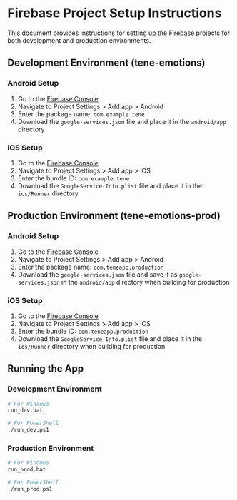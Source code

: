 # Firebase Project Setup Instructions

This document provides instructions for setting up the Firebase projects for both development and production environments.

## Development Environment (tene-emotions)

### Android Setup
1. Go to the [Firebase Console](https://console.firebase.google.com/project/tene-emotions/overview)
2. Navigate to Project Settings > Add app > Android
3. Enter the package name: `com.example.tene`
4. Download the `google-services.json` file and place it in the `android/app` directory

### iOS Setup
1. Go to the [Firebase Console](https://console.firebase.google.com/project/tene-emotions/overview)
2. Navigate to Project Settings > Add app > iOS
3. Enter the bundle ID: `com.example.tene`
4. Download the `GoogleService-Info.plist` file and place it in the `ios/Runner` directory

## Production Environment (tene-emotions-prod)

### Android Setup
1. Go to the [Firebase Console](https://console.firebase.google.com/project/tene-emotions-prod/overview)
2. Navigate to Project Settings > Add app > Android
3. Enter the package name: `com.teneapp.production`
4. Download the `google-services.json` file and save it as `google-services.json` in the `android/app` directory when building for production

### iOS Setup
1. Go to the [Firebase Console](https://console.firebase.google.com/project/tene-emotions-prod/overview)
2. Navigate to Project Settings > Add app > iOS 
3. Enter the bundle ID: `com.teneapp.production`
4. Download the `GoogleService-Info.plist` file and place it in the `ios/Runner` directory when building for production

## Running the App

### Development Environment
```bash
# For Windows
run_dev.bat

# For PowerShell
./run_dev.ps1
```

### Production Environment
```bash
# For Windows
run_prod.bat

# For PowerShell
./run_prod.ps1
``` 
